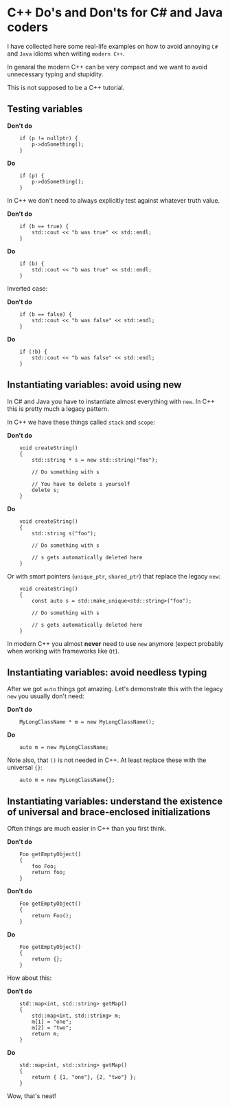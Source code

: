 # C++ Do's and Don'ts for C# and Java coders

I have collected here some real-life examples on how to avoid annoying `C#` and `Java` idioms when writing `modern C++`.

In genaral the modern C++ can be very compact and we want to avoid unnecessary typing and stupidity.

This is not supposed to be a C++ tutorial.

## Testing variables

**Don't do**

```
    if (p != nullptr) {
        p->doSomething();
    }
```

**Do**

```
    if (p) {
        p->doSomething();
    }
```

In C++ we don't need to always explicitly test against whatever truth value.

**Don't do**

```
    if (b == true) {
        std::cout << "b was true" << std::endl;
    }
```

**Do**

```
    if (b) {
        std::cout << "b was true" << std::endl;
    }
```

Inverted case:

**Don't do**

```
    if (b == false) {
        std::cout << "b was false" << std::endl;
    }
```

**Do**

```
    if (!b) {
        std::cout << "b was false" << std::endl;
    }
```

## Instantiating variables: avoid using new

In C# and Java you have to instantiate almost everything with `new`. In C++ this is pretty much a legacy pattern.

In C++ we have these things called `stack` and `scope`:

**Don't do**

```
    void createString()
    {
        std::string * s = new std::string("foo");

        // Do something with s

        // You have to delete s yourself
        delete s;
    }
```

**Do**

```
    void createString()
    {
        std::string s("foo");

        // Do something with s

        // s gets automatically deleted here
    }
```

Or with smart pointers (`unique_ptr`, `shared_ptr`) that replace the legacy `new`:


```
    void createString()
    {
        const auto s = std::make_unique<std::string>("foo");

        // Do something with s

        // s gets automatically deleted here
    }
```

In modern C++ you almost **never** need to use `new` anymore (expect probably when working with frameworks like `Qt`).

## Instantiating variables: avoid needless typing

After we got `auto` things got amazing. Let's demonstrate this with the legacy `new` you usually don't need:

**Don't do**

```
    MyLongClassName * m = new MyLongClassName();
```

**Do**

```
    auto m = new MyLongClassName;
```

Note also, that `()` is not needed in C++. At least replace these with the universal `{}`:

```
    auto m = new MyLongClassName{};
```
## Instantiating variables: understand the existence of universal and brace-enclosed initializations

Often things are much easier in C++ than you first think.

**Don't do**

```
    Foo getEmptyObject()
    {
        foo Foo;
        return foo;
    }
```

**Don't do**

```
    Foo getEmptyObject()
    {
        return Foo();
    }
```

**Do**

```
    Foo getEmptyObject()
    {
        return {};
    }
```

How about this:

**Don't do**

```
    std::map<int, std::string> getMap()
    {
        std::map<int, std::string> m;
        m[1] = "one";
        m[2] = "two";
        return m;
    }
```

**Do**

```
    std::map<int, std::string> getMap()
    {
        return { {1, "one"}, {2, "two"} };
    }
```

Wow, that's neat!
